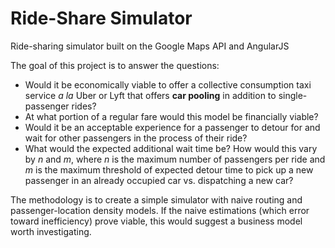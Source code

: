Ride-Share Simulator
=============

Ride-sharing simulator built on the Google Maps API and AngularJS

The goal of this project is to answer the questions:

  - Would it be economically viable to offer a collective consumption taxi  service *a la* Uber or Lyft that offers **car pooling** in addition to  single-passenger rides?
  - At what portion of a regular fare would this model be financially viable?
  - Would it be an acceptable experience for a passenger to detour for and  wait for other passengers in the process of their ride?
  - What would the expected additional wait time be?  How would this vary by  *n* and *m*, where *n* is the maximum number of passengers per ride and *m*  is the maximum threshold of expected detour time to pick up a new  passenger in an already occupied car vs. dispatching a new car?


The methodology is to create a simple simulator with naive routing and passenger-location density models.  If the naive estimations (which error toward inefficiency) prove viable, this would suggest a business model worth investigating.